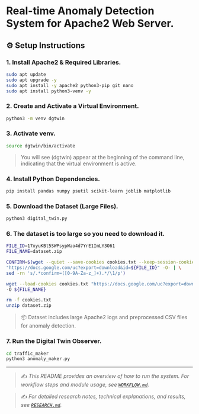 
# **Real-time Anomaly Detection System for Apache2 Web Server**.

## ⚙️ Setup Instructions

### 1. Install Apache2 & Required Libraries.

```bash
sudo apt update
sudo apt upgrade -y
sudo apt install -y apache2 python3-pip git nano 
sudo apt install python3-venv -y
```

### 2. Create and Activate a Virtual Environment.

```bash
python3 -m venv dgtwin
```

### 3. Activate venv.

```bash
source dgtwin/bin/activate
```

>You will see (dgtwin) appear at the beginning of the command line, indicating that the virtual environment is active.

### 4. Install Python Dependencies.

```bash
pip install pandas numpy psutil scikit-learn joblib matplotlib 
```

### 5. Download the Dataset (Large Files).

```bash
python3 digital_twin.py
```

### 6. The dataset is too large so you need to download it.

```bash
FILE_ID=17xyuKBt5SWPsypWao4d7YrE1ImLY3O61
FILE_NAME=dataset.zip

CONFIRM=$(wget --quiet --save-cookies cookies.txt --keep-session-cookies --no-check-certificate \
"https://docs.google.com/uc?export=download&id=${FILE_ID}" -O- | \
sed -rn 's/.*confirm=([0-9A-Za-z_]+).*/\1/p')

wget --load-cookies cookies.txt "https://docs.google.com/uc?export=download&confirm=${CONFIRM}&id=${FILE_ID}" \
-O ${FILE_NAME}

rm -f cookies.txt
unzip dataset.zip
```
>📦 Dataset includes large Apache2 logs and preprocessed CSV files for anomaly detection.

### 7. Run the Digital Twin Observer.

```bash
cd traffic_maker
python3 anomaly_maker.py
```

---
> ✍️ _This README provides an overview of how to run the system. For workflow steps and module usage, see [`WORKFLOW.md`](./WORKFLOW.md)._

> ✍️ _For detailed research notes, technical explanations, and results, see [`RESEARCH.md`](./RESEARCH.md)._

